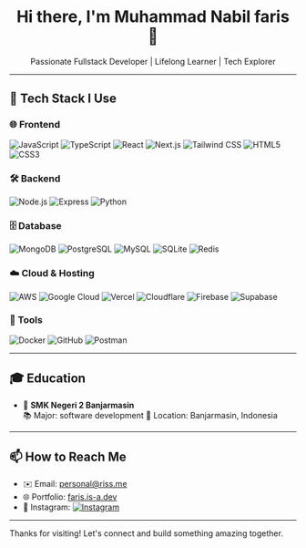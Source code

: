 <h1 align="center">Hi there, I'm Muhammad Nabil faris 👋</h1>

<p align="center">
  Passionate Fullstack Developer | Lifelong Learner | Tech Explorer
</p>

---

## 🚀 Tech Stack I Use

### 🌐 Frontend
![JavaScript](https://img.shields.io/badge/-JavaScript-F7DF1E?style=flat&logo=javascript&logoColor=000)
![TypeScript](https://img.shields.io/badge/-TypeScript-3178C6?style=flat&logo=typescript&logoColor=fff)
![React](https://img.shields.io/badge/-React-61DAFB?style=flat&logo=react&logoColor=000)
![Next.js](https://img.shields.io/badge/-Next.js-000000?style=flat&logo=next.js)
![Tailwind CSS](https://img.shields.io/badge/-TailwindCSS-06B6D4?style=flat&logo=tailwind-css)
![HTML5](https://img.shields.io/badge/-HTML5-E34F26?style=flat&logo=html5&logoColor=fff)
![CSS3](https://img.shields.io/badge/-CSS3-1572B6?style=flat&logo=css3)

### 🛠 Backend
![Node.js](https://img.shields.io/badge/-Node.js-339933?style=flat&logo=node.js&logoColor=fff)
![Express](https://img.shields.io/badge/-Express-000000?style=flat&logo=express)
![Python](https://img.shields.io/badge/-Python-3776AB?style=flat&logo=python&logoColor=fff)

### 🗄 Database
![MongoDB](https://img.shields.io/badge/-MongoDB-47A248?style=flat&logo=mongodb&logoColor=fff)
![PostgreSQL](https://img.shields.io/badge/-PostgreSQL-336791?style=flat&logo=postgresql&logoColor=fff)
![MySQL](https://img.shields.io/badge/-MySQL-4479A1?style=flat&logo=mysql&logoColor=fff)
![SQLite](https://img.shields.io/badge/-SQLite-003B57?style=flat&logo=sqlite)
![Redis](https://img.shields.io/badge/-Redis-DC382D?style=flat&logo=redis&logoColor=fff)

### ☁️ Cloud & Hosting
![AWS](https://img.shields.io/badge/-AWS-FF9900?style=flat&logo=amazonaws&logoColor=000)
![Google Cloud](https://img.shields.io/badge/-Google%20Cloud-4285F4?style=flat&logo=googlecloud&logoColor=fff)
![Vercel](https://img.shields.io/badge/-Vercel-000000?style=flat&logo=vercel)
![Cloudflare](https://img.shields.io/badge/-Cloudflare-F38020?style=flat&logo=cloudflare)
![Firebase](https://img.shields.io/badge/-Firebase-FFCA28?style=flat&logo=firebase)
![Supabase](https://img.shields.io/badge/-Supabase-3ECF8E?style=flat&logo=supabase)

### 🧰 Tools
![Docker](https://img.shields.io/badge/-Docker-2496ED?style=flat&logo=docker)
![GitHub](https://img.shields.io/badge/-GitHub-181717?style=flat&logo=github)
![Postman](https://img.shields.io/badge/-Postman-FF6C37?style=flat&logo=postman)

---

## 🎓 Education

- 🏫 **SMK Negeri 2 Banjarmasin**  
  📚 Major: software development
  📍 Location: Banjarmasin, Indonesia

---

## 📫 How to Reach Me

- ✉️ Email: [personal@riss.me](mailto:personal@riss.me)
- 🌐 Portfolio: [faris.is-a.dev](https://faris.is-a.dev)
- 📸 Instagram: [![Instagram](https://img.shields.io/badge/-@yrszz._-E4405F?style=flat&logo=instagram&logoColor=white)](https://instagram.com/yrszz._)

---

Thanks for visiting! Let's connect and build something amazing together.
